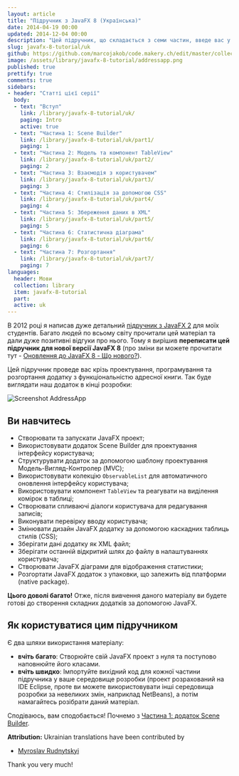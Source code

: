 ```yaml
---
layout: article
title: "Підручник з JavaFX 8 (Українська)"
date: 2014-04-19 00:00
updated: 2014-12-04 00:00
description: "Цей підручник, що складається з семи частин, введе вас у проектування, програмування та розгортання додатку Адресна книга за допомогою JavaFX"
slug: javafx-8-tutorial/uk
github: https://github.com/marcojakob/code.makery.ch/edit/master/collections/library/javafx-8-tutorial-uk.md
image: /assets/library/javafx-8-tutorial/addressapp.png
published: true
prettify: true
comments: true
sidebars:
- header: "Статті цієї серії"
  body:
  - text: "Вступ"
    link: /library/javafx-8-tutorial/uk/
    paging: Intro
    active: true
  - text: "Частина 1: Scene Builder"
    link: /library/javafx-8-tutorial/uk/part1/
    paging: 1
  - text: "Частина 2: Модель та компонент TableView"
    link: /library/javafx-8-tutorial/uk/part2/
    paging: 2
  - text: "Частина 3: Взаємодія з користувачем"
    link: /library/javafx-8-tutorial/uk/part3/
    paging: 3
  - text: "Частина 4: Стилізація за допомогою CSS"
    link: /library/javafx-8-tutorial/uk/part4/
    paging: 4
  - text: "Частина 5: Збереження даних в XML"
    link: /library/javafx-8-tutorial/uk/part5/
    paging: 5
  - text: "Частина 6: Статистична діаграма"
    link: /library/javafx-8-tutorial/uk/part6/
    paging: 6
  - text: "Частина 7: Розгортання"
    link: /library/javafx-8-tutorial/uk/part7/
    paging: 7
languages: 
  header: Мови
  collection: library
  item: javafx-8-tutorial
  part: 
  active: uk
---
```


В 2012 році я написав дуже детальний [підручник з JavaFX 2](http://code.makery.ch/library/javafx-2-tutorial/) для моїх студентів. Багато людей по всьому світу прочитали цей матеріал та дали дуже позитивні відгуки про нього. Тому я вирішив **переписати цей підручник для нової версії JavaFX 8** (про зміни ви можете прочитати тут - [Оновлення до JavaFX 8 - Що нового?](http://code.makery.ch/blog/update-to-javafx-8-whats-new/ "Update to JavaFX 8 - What's New")).

Цей підручник проведе вас крізь проектування, програмування та розгортання додатку з функціональністю адресної книги. Так буде виглядати наш додаток в кінці розробки:

![Screenshot AddressApp](http://code.makery.ch/assets/library/javafx-8-tutorial/addressapp.png "AdressApp")

## Ви навчитесь

- Створювати та запускати JavaFX проект;
- Використовувати додаток Scene Builder для проектування інтерфейсу користувача;
- Структурувати додаток за допомогою шаблону проектування Модель-Вигляд-Контролер (MVC);
- Використовувати колекцію `ObservableList` для автоматичного оновлення інтерфейсу користувача;
- Використовувати компонент `TableView` та реагувати на виділення комірок в таблиці;
- Створювати спливаючі діалоги користувача для редагування записів;
- Виконувати перевірку вводу користувача;
- Змінювати дизайн JavaFX додатку за допомогою каскадних таблиць стилів (CSS);
- Зберігати дані додатку як XML файл;
- Зберігати останній відкритий шлях до файлу в налаштуваннях користувача;
- Створювати JavaFX діаграми для відображення статистики;
- Розгортати JavaFX додаток з упаковки, що залежить від платформи (native package).

**Цього доволі багато!** Отже, після вивчення даного матеріалу ви будете готові до створення складних додатків за допомогою JavaFX.

## Як користуватися цим підручником

Є два шляхи використання матеріалу:

- **вчіть багато**: Створюйте свій JavaFX проект з нуля та поступово наповнюйте його класами.
- **вчіть швидко**: Імпортуйте вихідний код для кожної частини підручника у ваше середовище розробки (проект розрахований на IDE Eclipse, проте ви можете використовувати інші середовища розробки за невеликих змін, наприклад NetBeans), а потім намагайтесь розібрати даний матеріал.

Сподіваюсь, вам сподобається! Почнемо з [Частина 1: додаток Scene Builder](/library/javafx-8-tutorial/uk/part1/ "Part 1: Scene Builder.").

<div class="alert alert-success">
  <strong><i class="fa fa-trophy"></i> Attribution:</strong> Ukrainian translations have been contributed by 
  <ul>
    <li><a href="https://github.com/mrudnytskyi" class="alert-link">Myroslav Rudnytskyi</a></li> 
  </ul>
  Thank you very much!
</div>